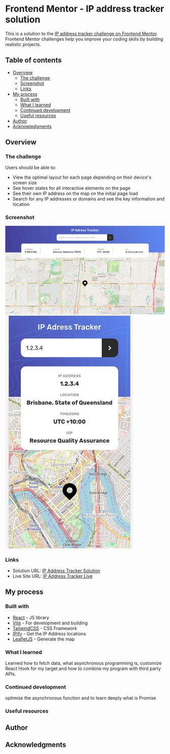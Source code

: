 # Frontend Mentor - IP address tracker solution

This is a solution to the [IP address tracker challenge on Frontend Mentor](https://www.frontendmentor.io/challenges/ip-address-tracker-I8-0yYAH0). Frontend Mentor challenges help you improve your coding skills by building realistic projects. 

## Table of contents

- [Overview](#overview)
  - [The challenge](#the-challenge)
  - [Screenshot](#screenshot)
  - [Links](#links)
- [My process](#my-process)
  - [Built with](#built-with)
  - [What I learned](#what-i-learned)
  - [Continued development](#continued-development)
  - [Useful resources](#useful-resources)
- [Author](#author)
- [Acknowledgments](#acknowledgments)


## Overview

### The challenge

Users should be able to:

- View the optimal layout for each page depending on their device's screen size
- See hover states for all interactive elements on the page
- See their own IP address on the map on the initial page load
- Search for any IP addresses or domains and see the key information and location

### Screenshot

![Desktop](./ip-address-tracker-desktop.png)
![Mobile](./ip-address-tracker-mobile.png)


### Links
- Solution URL: [IP Address Tracker Solution](https://github.com/garyeung/frontendmentor_IP-address-tracker)
- Live Site URL: [IP Address Tracker Live](https://frontendmentor-ip-address-tracker-omega.vercel.app)


## My process

### Built with

- [React](https://reactjs.org/) - JS library
- [Vite](https://vitejs.dev/)  - For development and building 
- [TailwindCSS](https://tailwindcss.com/) - CSS Framework
- [IPify](https://geo.ipify.org/) - Get the IP Address locations
- [LeafletJS](https://leafletjs.com/) - Generate the map



### What I learned

Learned how to fetch data, what asynchronous programming is, customize React Hook for my target and how to combine my program with third party APIs.

### Continued development

optimise the asynchronous function and to learn deeply what is Promise

### Useful resources


## Author


## Acknowledgments
